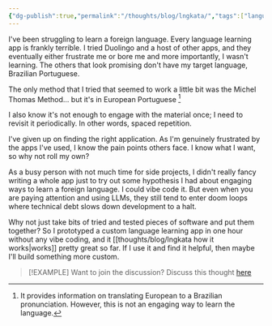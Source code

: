 ```yaml
---
{"dg-publish":true,"permalink":"/thoughts/blog/lngkata/","tags":["language","portuguese","blogged","refactored"],"created":"2025-08-27T06:13:21.321+01:00","updated":"2025-09-25T20:56:12.721+01:00"}
---
```


I've been struggling to learn a foreign language. Every language learning app is frankly terrible.  I tried Duolingo and a host of other apps, and they eventually either frustrate me or bore me and more importantly, I wasn't learning. The others that look promising don't have my target language, Brazilian Portuguese.

The only method that I tried that seemed to work a little bit was the Michel Thomas Method... but it's in European Portuguese [^1]

I also know it's not enough to engage with the material once; I need to revisit it periodically. In other words, spaced repetition. 

I've given up on finding the right application. As I'm genuinely frustrated by the apps I've used, I know the pain points others face. I know what I want, so why not roll my own?

As a busy person with not much time for side projects, I didn't really fancy writing a whole app just to try out some hypothesis I had about engaging ways to learn a foreign language. I could vibe code it. But even when you are paying attention and using LLMs, they still tend to enter doom loops where technical debt slows down development to a halt.

Why not just take bits of tried and tested pieces of software and put them together? So I prototyped a custom language learning app in one hour without any vibe coding, and it [[thoughts/blog/lngkata how it works\|works]] pretty great so far. If I use it and find it helpful, then maybe I'll build something more custom.

[^1]: It provides information on translating European to a Brazilian pronunciation. However, this is not an engaging way to learn the language.


> [!EXAMPLE] Want to join the discussion? Discuss this thought [here](https://bsky.app/profile/craigtkhill.bsky.social/post/3lzoqb4bbyc2a)
